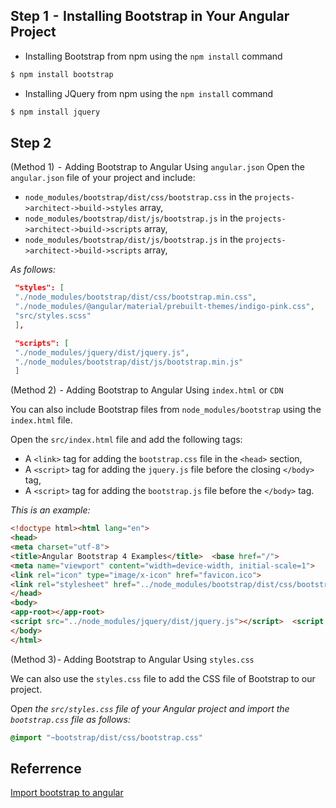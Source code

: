 ## Step 1  -  Installing Bootstrap in Your Angular Project

-   Installing Bootstrap from npm using the `npm install` command


```bash
$ npm install bootstrap
```

-   Installing JQuery from npm using the `npm install` command
```bash
$ npm install jquery
```

## Step 2 
(Method 1)  -  Adding Bootstrap to Angular Using `angular.json`
Open the `angular.json` file of your project and include:

-   `node_modules/bootstrap/dist/css/bootstrap.css` in the `projects->architect->build->styles` array,
-   `node_modules/bootstrap/dist/js/bootstrap.js` in the `projects->architect->build->scripts` array,
-   `node_modules/bootstrap/dist/js/bootstrap.js` in the `projects->architect->build->scripts` array,

*As follows:*
```json
 "styles": [
 "./node_modules/bootstrap/dist/css/bootstrap.min.css",
 "./node_modules/@angular/material/prebuilt-themes/indigo-pink.css",
 "src/styles.scss"
 ],

 "scripts": [
 "./node_modules/jquery/dist/jquery.js",
 "./node_modules/bootstrap/dist/js/bootstrap.min.js"
 ]
```

(Method 2)  - Adding Bootstrap to Angular Using `index.html` or `CDN`

You can also include Bootstrap files from `node_modules/bootstrap` using the `index.html` file.

Open the `src/index.html` file and add the following tags:

-   A `<link>` tag for adding the `bootstrap.css` file in the `<head>` section,
-   A `<script>` tag for adding the `jquery.js` file before the closing `</body>` tag,
-   A `<script>` tag for adding the `bootstrap.js` file before the `</body>` tag.

*This is an example:*
```html
<!doctype html><html lang="en">
<head>  
<meta charset="utf-8">  
<title>Angular Bootstrap 4 Examples</title>  <base href="/">  
<meta name="viewport" content="width=device-width, initial-scale=1">  
<link rel="icon" type="image/x-icon" href="favicon.ico">  
<link rel="stylesheet" href="../node_modules/bootstrap/dist/css/bootstrap.css">
</head>
<body>  
<app-root></app-root>  
<script src="../node_modules/jquery/dist/jquery.js"></script>  <script src="../node_modules/bootstrap/dist/js/bootstrap.js"></script>    
</body>
</html>
```

(Method 3) - Adding Bootstrap to Angular Using `styles.css`

We can also use the `styles.css` file to add the CSS file of Bootstrap to our project.

Op*en the `src/styles.css` file of your Angular project and import the `bootstrap.css` file as follows:*
```css
@import "~bootstrap/dist/css/bootstrap.css"
```

## Referrence
[Import bootstrap to angular](https://www.techiediaries.com/angular-bootstrap/)